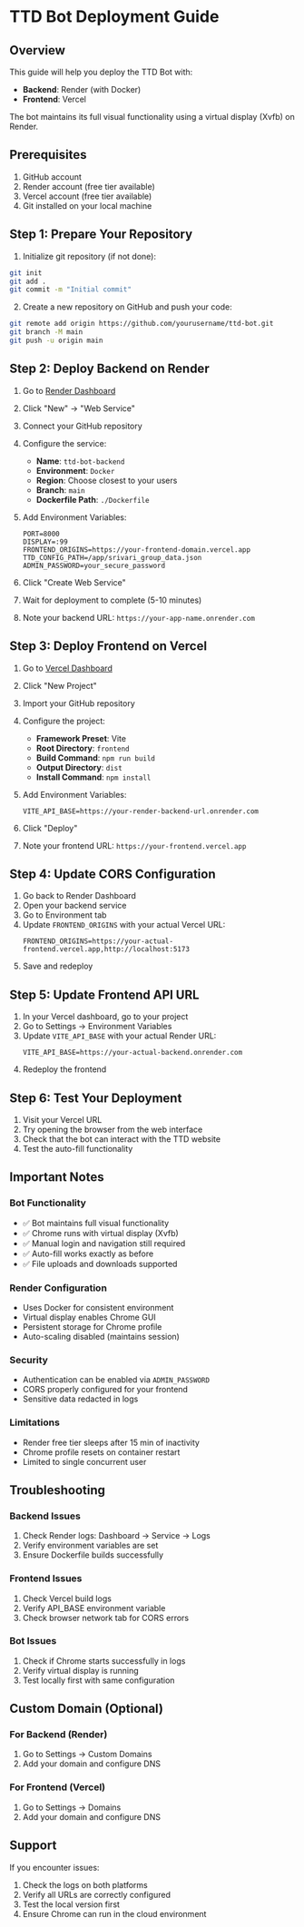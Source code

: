 # TTD Bot Deployment Guide

## Overview
This guide will help you deploy the TTD Bot with:
- **Backend**: Render (with Docker)
- **Frontend**: Vercel

The bot maintains its full visual functionality using a virtual display (Xvfb) on Render.

## Prerequisites
1. GitHub account
2. Render account (free tier available)
3. Vercel account (free tier available)
4. Git installed on your local machine

## Step 1: Prepare Your Repository

1. Initialize git repository (if not done):
```bash
git init
git add .
git commit -m "Initial commit"
```

2. Create a new repository on GitHub and push your code:
```bash
git remote add origin https://github.com/yourusername/ttd-bot.git
git branch -M main
git push -u origin main
```

## Step 2: Deploy Backend on Render

1. Go to [Render Dashboard](https://dashboard.render.com)
2. Click "New" → "Web Service"
3. Connect your GitHub repository
4. Configure the service:
   - **Name**: `ttd-bot-backend`
   - **Environment**: `Docker`
   - **Region**: Choose closest to your users
   - **Branch**: `main`
   - **Dockerfile Path**: `./Dockerfile`

5. Add Environment Variables:
   ```
   PORT=8000
   DISPLAY=:99
   FRONTEND_ORIGINS=https://your-frontend-domain.vercel.app
   TTD_CONFIG_PATH=/app/srivari_group_data.json
   ADMIN_PASSWORD=your_secure_password
   ```

6. Click "Create Web Service"

7. Wait for deployment to complete (5-10 minutes)

8. Note your backend URL: `https://your-app-name.onrender.com`

## Step 3: Deploy Frontend on Vercel

1. Go to [Vercel Dashboard](https://vercel.com/dashboard)
2. Click "New Project"
3. Import your GitHub repository
4. Configure the project:
   - **Framework Preset**: Vite
   - **Root Directory**: `frontend`
   - **Build Command**: `npm run build`
   - **Output Directory**: `dist`
   - **Install Command**: `npm install`

5. Add Environment Variables:
   ```
   VITE_API_BASE=https://your-render-backend-url.onrender.com
   ```

6. Click "Deploy"

7. Note your frontend URL: `https://your-frontend.vercel.app`

## Step 4: Update CORS Configuration

1. Go back to Render Dashboard
2. Open your backend service
3. Go to Environment tab
4. Update `FRONTEND_ORIGINS` with your actual Vercel URL:
   ```
   FRONTEND_ORIGINS=https://your-actual-frontend.vercel.app,http://localhost:5173
   ```
5. Save and redeploy

## Step 5: Update Frontend API URL

1. In your Vercel dashboard, go to your project
2. Go to Settings → Environment Variables
3. Update `VITE_API_BASE` with your actual Render URL:
   ```
   VITE_API_BASE=https://your-actual-backend.onrender.com
   ```
4. Redeploy the frontend

## Step 6: Test Your Deployment

1. Visit your Vercel URL
2. Try opening the browser from the web interface
3. Check that the bot can interact with the TTD website
4. Test the auto-fill functionality

## Important Notes

### Bot Functionality
- ✅ Bot maintains full visual functionality
- ✅ Chrome runs with virtual display (Xvfb)
- ✅ Manual login and navigation still required
- ✅ Auto-fill works exactly as before
- ✅ File uploads and downloads supported

### Render Configuration
- Uses Docker for consistent environment
- Virtual display enables Chrome GUI
- Persistent storage for Chrome profile
- Auto-scaling disabled (maintains session)

### Security
- Authentication can be enabled via `ADMIN_PASSWORD`
- CORS properly configured for your frontend
- Sensitive data redacted in logs

### Limitations
- Render free tier sleeps after 15 min of inactivity
- Chrome profile resets on container restart
- Limited to single concurrent user

## Troubleshooting

### Backend Issues
1. Check Render logs: Dashboard → Service → Logs
2. Verify environment variables are set
3. Ensure Dockerfile builds successfully

### Frontend Issues
1. Check Vercel build logs
2. Verify API_BASE environment variable
3. Check browser network tab for CORS errors

### Bot Issues
1. Check if Chrome starts successfully in logs
2. Verify virtual display is running
3. Test locally first with same configuration

## Custom Domain (Optional)

### For Backend (Render)
1. Go to Settings → Custom Domains
2. Add your domain and configure DNS

### For Frontend (Vercel)
1. Go to Settings → Domains
2. Add your domain and configure DNS

## Support

If you encounter issues:
1. Check the logs on both platforms
2. Verify all URLs are correctly configured
3. Test the local version first
4. Ensure Chrome can run in the cloud environment